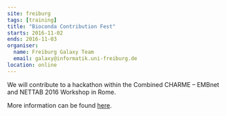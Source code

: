 ```yaml
---
site: freiburg
tags: [training]
title: "Bioconda Contribution Fest"
starts: 2016-11-02
ends: 2016-11-03
organiser:
  name: Freiburg Galaxy Team
  email: galaxy@informatik.uni-freiburg.de
location: online
---
```


We will contribute to a hackathon within the Combined CHARME – EMBnet and NETTAB 2016 Workshop in Rome.

More information can be found [here](https://github.com/bioconda/bioconda-recipes/issues/2277).
